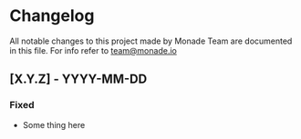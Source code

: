 # Changelog
All notable changes to this project made by Monade Team are documented in this file. For info refer to team@monade.io

## [X.Y.Z] - YYYY-MM-DD
### Fixed
- Some thing here

